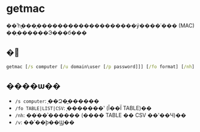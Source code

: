# getmac

��ʾһ̨���̨�������������������ý����ʿ��� (MAC) ��ַ������Э���б���

## �﷨

```cmd
getmac [/s computer [/u domain\user [/p password]]] [/fo format] [/nh] [/v]
```

## ����ѡ��

-   `/s computer`: ָ��Զ�̼������
-   `/fo TABLE|LIST|CSV`: ָ�������ʽ (Ĭ��Ϊ TABLE)��
-   `/nh`: ��ֹ��ʾ������ (���� TABLE �� CSV ��ʽ��Ч)��
-   `/v`: ��ʾ��ϸ��Ϣ��
